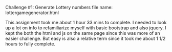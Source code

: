 Challenge #1: Generate Lottery numbers file name: lottergamegenerator.html

This assignment took me about 1 hour 33 mins to complete.   I needed to look up a lot on info to refamiliarize myself with 
basic bootstrap and also jquery.   I kept the both the html and js on the same page since this was more of an easier challenge.  But easy is also a relative term since it took me about 1 1/2 hours to fully complete.

